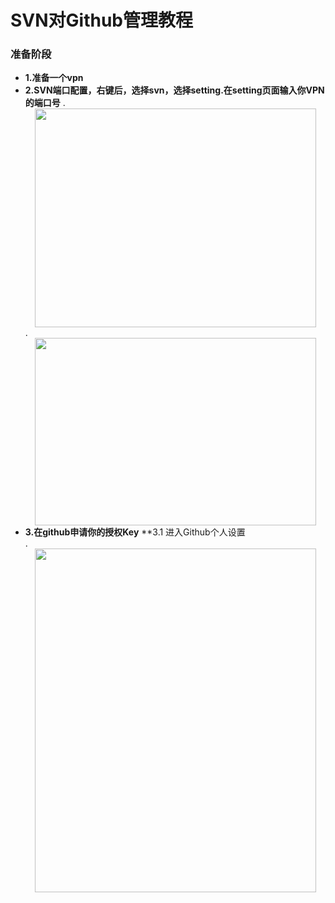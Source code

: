 # SVN对Github管理教程  
### 准备阶段  
* **1.准备一个vpn**
* **2.SVN端口配置，右键后，选择svn，选择setting.在setting页面输入你VPN的端口号**
     .<div align=center><img src="https://github.com/whx-prog/The-Seed-Link-Future/blob/main/Image/SVN%E8%AE%BE%E7%BD%AE%E4%BD%8D%E7%BD%AE.png" width="450" height="350" /></div>.<div align=center><img src="https://github.com/whx-prog/The-Seed-Link-Future/blob/main/Image/SVN%E7%AB%AF%E5%8F%A3%E8%AE%BE%E7%BD%AE.png" width="450" height="300" /></div>      
* **3.在github申请你的授权Key**
   **3.1 进入Github个人设置  
   .<div align=center><img src="https://github.com/whx-prog/The-Seed-Link-Future/blob/main/Image/Github%E8%AE%BE%E7%BD%AE%E4%BD%8D%E7%BD%AE.png" width="450" height="550" /></div>
    

